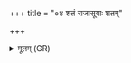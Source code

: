 +++
title = "०४ शतं राजासूयाः शतम्"

+++
<details><summary>मूलम् (GR)</summary>

शतं राजासूयाः शतं वाजपेयाः शतं कामप्राः सहस्रं सत्रायणानि ॥
</details>